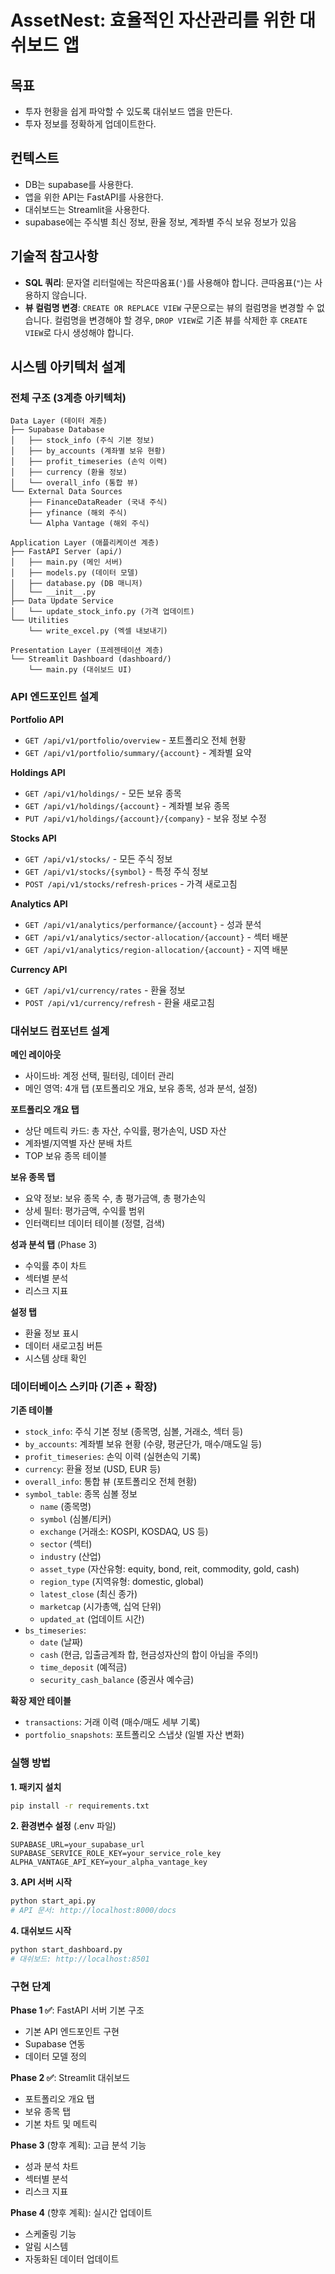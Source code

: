 # AssetNest: 효율적인 자산관리를 위한 대쉬보드 앱

## 목표

- 투자 현황을 쉽게 파악할 수 있도록 대쉬보드 앱을 만든다.
- 투자 정보를 정확하게 업데이트한다.

## 컨텍스트

- DB는 supabase를 사용한다.
- 앱을 위한 API는 FastAPI를 사용한다.
- 대쉬보드는 Streamlit을 사용한다.
- supabase에는 주식별 최신 정보, 환율 정보, 계좌별 주식 보유 정보가 있음

## 기술적 참고사항

- **SQL 쿼리**: 문자열 리터럴에는 작은따옴표(`'`)를 사용해야 합니다. 큰따옴표(`"`)는 사용하지 않습니다.
- **뷰 컬럼명 변경**: `CREATE OR REPLACE VIEW` 구문으로는 뷰의 컬럼명을 변경할 수 없습니다. 컬럼명을 변경해야 할 경우, `DROP VIEW`로 기존 뷰를 삭제한 후 `CREATE VIEW`로 다시 생성해야 합니다.

## 시스템 아키텍처 설계

### 전체 구조 (3계층 아키텍처)

```
Data Layer (데이터 계층)
├── Supabase Database
│   ├── stock_info (주식 기본 정보)
│   ├── by_accounts (계좌별 보유 현황)
│   ├── profit_timeseries (손익 이력)
│   ├── currency (환율 정보)
│   └── overall_info (통합 뷰)
└── External Data Sources
    ├── FinanceDataReader (국내 주식)
    ├── yfinance (해외 주식)
    └── Alpha Vantage (해외 주식)

Application Layer (애플리케이션 계층)
├── FastAPI Server (api/)
│   ├── main.py (메인 서버)
│   ├── models.py (데이터 모델)
│   ├── database.py (DB 매니저)
│   └── __init__.py
├── Data Update Service
│   └── update_stock_info.py (가격 업데이트)
└── Utilities
    └── write_excel.py (엑셀 내보내기)

Presentation Layer (프레젠테이션 계층)
└── Streamlit Dashboard (dashboard/)
    └── main.py (대쉬보드 UI)
```

### API 엔드포인트 설계

**Portfolio API**

- `GET /api/v1/portfolio/overview` - 포트폴리오 전체 현황
- `GET /api/v1/portfolio/summary/{account}` - 계좌별 요약

**Holdings API**

- `GET /api/v1/holdings/` - 모든 보유 종목
- `GET /api/v1/holdings/{account}` - 계좌별 보유 종목
- `PUT /api/v1/holdings/{account}/{company}` - 보유 정보 수정

**Stocks API**

- `GET /api/v1/stocks/` - 모든 주식 정보
- `GET /api/v1/stocks/{symbol}` - 특정 주식 정보
- `POST /api/v1/stocks/refresh-prices` - 가격 새로고침

**Analytics API**

- `GET /api/v1/analytics/performance/{account}` - 성과 분석
- `GET /api/v1/analytics/sector-allocation/{account}` - 섹터 배분
- `GET /api/v1/analytics/region-allocation/{account}` - 지역 배분

**Currency API**

- `GET /api/v1/currency/rates` - 환율 정보
- `POST /api/v1/currency/refresh` - 환율 새로고침

### 대쉬보드 컴포넌트 설계

**메인 레이아웃**

- 사이드바: 계정 선택, 필터링, 데이터 관리
- 메인 영역: 4개 탭 (포트폴리오 개요, 보유 종목, 성과 분석, 설정)

**포트폴리오 개요 탭**

- 상단 메트릭 카드: 총 자산, 수익률, 평가손익, USD 자산
- 계좌별/지역별 자산 분배 차트
- TOP 보유 종목 테이블

**보유 종목 탭**

- 요약 정보: 보유 종목 수, 총 평가금액, 총 평가손익
- 상세 필터: 평가금액, 수익률 범위
- 인터랙티브 데이터 테이블 (정렬, 검색)

**성과 분석 탭** (Phase 3)

- 수익률 추이 차트
- 섹터별 분석
- 리스크 지표

**설정 탭**

- 환율 정보 표시
- 데이터 새로고침 버튼
- 시스템 상태 확인

### 데이터베이스 스키마 (기존 + 확장)

**기존 테이블**

- `stock_info`: 주식 기본 정보 (종목명, 심볼, 거래소, 섹터 등)
- `by_accounts`: 계좌별 보유 현황 (수량, 평균단가, 매수/매도일 등)
- `profit_timeseries`: 손익 이력 (실현손익 기록)
- `currency`: 환율 정보 (USD, EUR 등)
- `overall_info`: 통합 뷰 (포트폴리오 전체 현황)
- `symbol_table`: 종목 심볼 정보
  - `name` (종목명)
  - `symbol` (심볼/티커)
  - `exchange` (거래소: KOSPI, KOSDAQ, US 등)
  - `sector` (섹터)
  - `industry` (산업)
  - `asset_type` (자산유형: equity, bond, reit, commodity, gold, cash)
  - `region_type` (지역유형: domestic, global)
  - `latest_close` (최신 종가)
  - `marketcap` (시가총액, 십억 단위)
  - `updated_at` (업데이트 시간)
- `bs_timeseries`: 
  - `date` (날짜)
  - `cash` (현금, 입출금계좌 합, 현금성자산의 합이 아님을 주의!)
  - `time_deposit` (예적금)
  - `security_cash_balance` (증권사 예수금)

**확장 제안 테이블**

- `transactions`: 거래 이력 (매수/매도 세부 기록)
- `portfolio_snapshots`: 포트폴리오 스냅샷 (일별 자산 변화)

### 실행 방법

**1. 패키지 설치**

```bash
pip install -r requirements.txt
```

**2. 환경변수 설정** (.env 파일)

```
SUPABASE_URL=your_supabase_url
SUPABASE_SERVICE_ROLE_KEY=your_service_role_key
ALPHA_VANTAGE_API_KEY=your_alpha_vantage_key
```

**3. API 서버 시작**

```bash
python start_api.py
# API 문서: http://localhost:8000/docs
```

**4. 대쉬보드 시작**

```bash
python start_dashboard.py
# 대쉬보드: http://localhost:8501
```

### 구현 단계

**Phase 1 ✅**: FastAPI 서버 기본 구조

- 기본 API 엔드포인트 구현
- Supabase 연동
- 데이터 모델 정의

**Phase 2 ✅**: Streamlit 대쉬보드

- 포트폴리오 개요 탭
- 보유 종목 탭
- 기본 차트 및 메트릭

**Phase 3** (향후 계획): 고급 분석 기능

- 성과 분석 차트
- 섹터별 분석
- 리스크 지표

**Phase 4** (향후 계획): 실시간 업데이트

- 스케줄링 기능
- 알림 시스템
- 자동화된 데이터 업데이트
